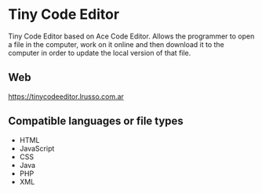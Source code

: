 # Tiny Code Editor

Tiny Code Editor based on Ace Code Editor. Allows the programmer to open a file in the computer, work on it online and then download it to the computer in order to update the local version of that file.

## Web

https://tinycodeeditor.lrusso.com.ar

## Compatible languages or file types

- HTML
- JavaScript
- CSS
- Java
- PHP
- XML
